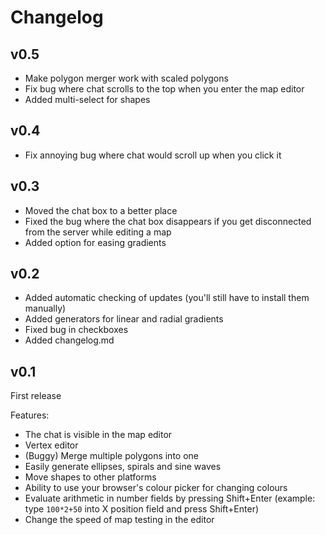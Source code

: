 # Changelog

## v0.5
- Make polygon merger work with scaled polygons
- Fix bug where chat scrolls to the top when you enter the map editor
- Added multi-select for shapes

## v0.4
- Fix annoying bug where chat would scroll up when you click it

## v0.3
- Moved the chat box to a better place
- Fixed the bug where the chat box disappears if you get disconnected from
  the server while editing a map
- Added option for easing gradients

## v0.2
- Added automatic checking of updates (you'll still have to install them
  manually)
- Added generators for linear and radial gradients
- Fixed bug in checkboxes
- Added changelog.md

## v0.1
First release

Features:
- The chat is visible in the map editor
- Vertex editor
- (Buggy) Merge multiple polygons into one
- Easily generate ellipses, spirals and sine waves
- Move shapes to other platforms
- Ability to use your browser's colour picker for changing colours
- Evaluate arithmetic in number fields by pressing Shift+Enter
  (example: type `100*2+50` into X position field and press Shift+Enter)
- Change the speed of map testing in the editor
